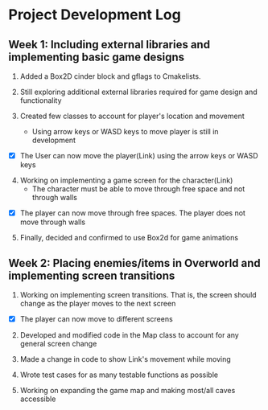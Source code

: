 # Project Development Log

## Week 1: Including external libraries and implementing basic game designs
1. Added a Box2D cinder block and gflags to Cmakelists.

2. Still exploring additional external libraries required for game design and functionality

3. Created few classes to account for player's location and movement
    * Using arrow keys or WASD keys to move player is still in development

- [x] The User can now move the player(Link) using the arrow keys or WASD keys


4. Working on implementing a game screen for the character(Link)
    * The character must be able to move through free space and not through walls 
    
- [x] The player can now move through free spaces. The player does not move through walls

5. Finally, decided and confirmed to use Box2d for game animations


## Week 2: Placing enemies/items in Overworld and implementing screen transitions
1. Working on implementing screen transitions. That is, the screen should change as the player 
   moves to the next screen
   
- [x] The player can now move to different screens 

2. Developed and modified code in the Map class to account for any general screen change

3. Made a change in code to show Link's movement while moving

4. Wrote test cases for as many testable functions as possible

5. Working on expanding the game map and making most/all caves accessible 